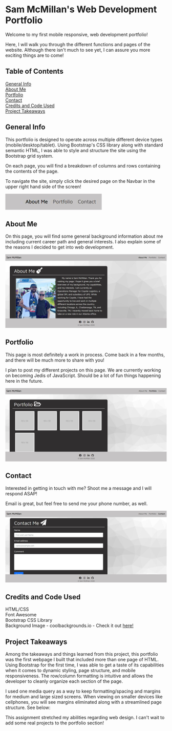 # Sam McMillan's Web Development Portfolio  
Welcome to my first mobile responsive, web development portfolio!  

Here, I will walk you through the different functions and pages of the website.  Although there isn't much to see yet, I can assure you more exciting things are to come!

## Table of Contents

[General Info](#general-info)\
[About Me](#about-me)\
[Portfolio](#portfolio)\
[Contact](#contact)\
[Credits and Code Used](#credits-and-code-used)\
[Project Takeaways](#project-takeaways)

## General Info
This portfolio is designed to operate across multiple different device types (mobile/desktop/tablet).  Using Bootstrap's CSS library along with standard semantic HTML, I was able to style and structure the site using the Bootstrap grid system.  

On each page, you will find a breakdown of columns and rows containing the contents of the page.  

To navigate the site, simply click the desired page on the Navbar in the upper right hand side of the screen!

![Navbar](/assets/images/navbar.JPG)

## About Me
On this page, you will find some general background information about me including current career path and general interests.  I also explain some of the reasons I decided to get into web development.  

![About](/assets/images/about-snip.JPG)

## Portfolio
This page is most definitely a work in process.  Come back in a few months, and there will be much more to share with you!

I plan to post my different projects on this page.  We are currently working on becoming Jedis of JavaScript.  Should be a lot of fun things happening here in the future. 

![About](/assets/images/portfolio.JPG)

## Contact
Interested in getting in touch with me?  Shoot me a message and I will respond ASAP!

Email is great, but feel free to send me your phone number, as well.

![Contact](/assets/images/Contact.JPG)

## Credits and Code Used
HTML/CSS\
Font Awesome\
Bootstrap CSS Library\
Background Image - coolbackgrounds.io - Check it out [here!](https://coolbackgrounds.io/)

## Project Takeaways
Among the takeaways and things learned from this project, this portfolio was the first webpage I built that included more than one page of HTML.  Using Bootstrap for the first time, I was able to get a taste of its capabilities when it comes to dynamic styling, page structure, and mobile responsiveness.  The row/column formatting is intuitive and allows the developer to cleanly organize each section of the page.  

I used one media query as a way to keep formatting/spacing and margins for medium and large sized screens.  When viewing on smaller devices like cellphones, you will see margins eliminated along with a streamlined page structure.  See below:

This assignment stretched my abilities regarding web design.  I can't wait to add some real projects to the portfolio section!
